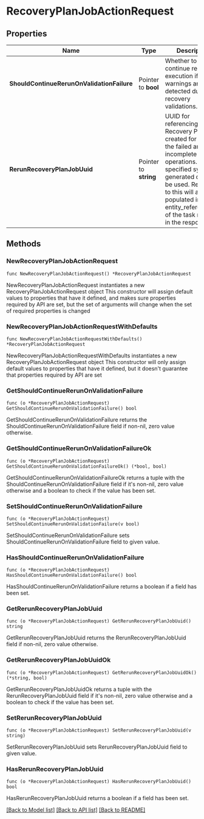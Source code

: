 # RecoveryPlanJobActionRequest

## Properties

Name | Type | Description | Notes
------------ | ------------- | ------------- | -------------
**ShouldContinueRerunOnValidationFailure** | Pointer to **bool** | Whether to continue rerun execution if warnings are detected during recovery validations.  | [optional] [default to false]
**RerunRecoveryPlanJobUuid** | Pointer to **string** | UUID for referencing the new Recovery Plan Job created for running the failed and incomplete operations. If not specified system generated one will be used. Reference to this will also be populated in entity_reference_list of the task returned in the response.  | [optional] 

## Methods

### NewRecoveryPlanJobActionRequest

`func NewRecoveryPlanJobActionRequest() *RecoveryPlanJobActionRequest`

NewRecoveryPlanJobActionRequest instantiates a new RecoveryPlanJobActionRequest object
This constructor will assign default values to properties that have it defined,
and makes sure properties required by API are set, but the set of arguments
will change when the set of required properties is changed

### NewRecoveryPlanJobActionRequestWithDefaults

`func NewRecoveryPlanJobActionRequestWithDefaults() *RecoveryPlanJobActionRequest`

NewRecoveryPlanJobActionRequestWithDefaults instantiates a new RecoveryPlanJobActionRequest object
This constructor will only assign default values to properties that have it defined,
but it doesn't guarantee that properties required by API are set

### GetShouldContinueRerunOnValidationFailure

`func (o *RecoveryPlanJobActionRequest) GetShouldContinueRerunOnValidationFailure() bool`

GetShouldContinueRerunOnValidationFailure returns the ShouldContinueRerunOnValidationFailure field if non-nil, zero value otherwise.

### GetShouldContinueRerunOnValidationFailureOk

`func (o *RecoveryPlanJobActionRequest) GetShouldContinueRerunOnValidationFailureOk() (*bool, bool)`

GetShouldContinueRerunOnValidationFailureOk returns a tuple with the ShouldContinueRerunOnValidationFailure field if it's non-nil, zero value otherwise
and a boolean to check if the value has been set.

### SetShouldContinueRerunOnValidationFailure

`func (o *RecoveryPlanJobActionRequest) SetShouldContinueRerunOnValidationFailure(v bool)`

SetShouldContinueRerunOnValidationFailure sets ShouldContinueRerunOnValidationFailure field to given value.

### HasShouldContinueRerunOnValidationFailure

`func (o *RecoveryPlanJobActionRequest) HasShouldContinueRerunOnValidationFailure() bool`

HasShouldContinueRerunOnValidationFailure returns a boolean if a field has been set.

### GetRerunRecoveryPlanJobUuid

`func (o *RecoveryPlanJobActionRequest) GetRerunRecoveryPlanJobUuid() string`

GetRerunRecoveryPlanJobUuid returns the RerunRecoveryPlanJobUuid field if non-nil, zero value otherwise.

### GetRerunRecoveryPlanJobUuidOk

`func (o *RecoveryPlanJobActionRequest) GetRerunRecoveryPlanJobUuidOk() (*string, bool)`

GetRerunRecoveryPlanJobUuidOk returns a tuple with the RerunRecoveryPlanJobUuid field if it's non-nil, zero value otherwise
and a boolean to check if the value has been set.

### SetRerunRecoveryPlanJobUuid

`func (o *RecoveryPlanJobActionRequest) SetRerunRecoveryPlanJobUuid(v string)`

SetRerunRecoveryPlanJobUuid sets RerunRecoveryPlanJobUuid field to given value.

### HasRerunRecoveryPlanJobUuid

`func (o *RecoveryPlanJobActionRequest) HasRerunRecoveryPlanJobUuid() bool`

HasRerunRecoveryPlanJobUuid returns a boolean if a field has been set.


[[Back to Model list]](../README.md#documentation-for-models) [[Back to API list]](../README.md#documentation-for-api-endpoints) [[Back to README]](../README.md)



